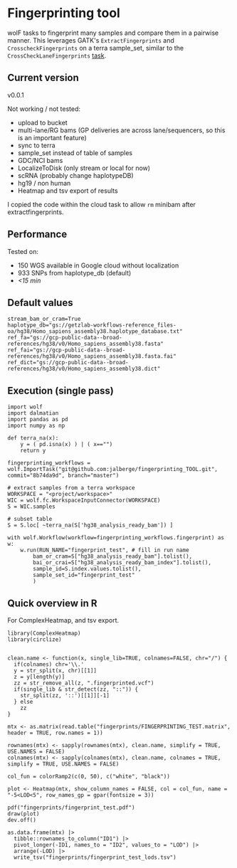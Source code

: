 # Fingerprinting tool

wolF tasks to fingerprint many samples and compare them in a pairwise manner. This leverages GATK's `ExtractFingerprints` and `CrosscheckFingerprints` on a terra sample_set, similar to the `CrossCheckLaneFingerprints` [task](https://github.com/getzlab/picard_TOOL/blob/6ca4f895f0ddd72c9bdcaebc706b1e4d4a2d8967/wolF/tasks.py#L27-L65).

## Current version

v0.0.1

Not working / not tested: 

- upload to bucket
- multi-lane/RG bams (GP deliveries are across lane/sequencers, so this is an important feature)
- sync to terra
- sample_set instead of table of samples
- GDC/NCI bams
- LocalizeToDisk (only stream or local for now)
- scRNA (probably change haplotypeDB)
- hg19 / non human
- Heatmap and tsv export of results

I copied the code within the cloud task to allow `rm` minibam after extractfingerprints.

## Performance

Tested on:

- 150 WGS available in Google cloud without localization
- 933 SNPs from haplotype_db (default)
- *<15 min*

## Default values

```
stream_bam_or_cram=True
haplotype_db="gs://getzlab-workflows-reference_files-oa/hg38/Homo_sapiens_assembly38.haplotype_database.txt"
ref_fa="gs://gcp-public-data--broad-references/hg38/v0/Homo_sapiens_assembly38.fasta"
ref_fai="gs://gcp-public-data--broad-references/hg38/v0/Homo_sapiens_assembly38.fasta.fai"
ref_dict="gs://gcp-public-data--broad-references/hg38/v0/Homo_sapiens_assembly38.dict"
```

## Execution (single pass)

```
import wolf
import dalmatian
import pandas as pd
import numpy as np

def terra_na(x):
    y = ( pd.isna(x) ) | ( x=="")
    return y

fingerprinting_workflows = wolf.ImportTask("git@github.com:jalberge/fingerprinting_TOOL.git", commit="8b74da9d", branch="master")

# extract samples from a terra workspace
WORKSPACE = "<project/workspace>"
WIC = wolf.fc.WorkspaceInputConnector(WORKSPACE)
S = WIC.samples

# subset table
S = S.loc[ ~terra_na(S['hg38_analysis_ready_bam']) ]

with wolf.Workflow(workflow=fingerprinting_workflows.fingerprint) as w:
    w.run(RUN_NAME="fingerprint_test", # fill in run name
        bam_or_cram=S["hg38_analysis_ready_bam"].tolist(),
        bai_or_crai=S["hg38_analysis_ready_bam_index"].tolist(),
        sample_id=S.index.values.tolist(),
        sample_set_id="fingerprint_test"
        )
```

## Quick overview in R

For ComplexHeatmap, and tsv export.

```{R}
library(ComplexHeatmap)
library(circlize)


clean.name <- function(x, single_lib=TRUE, colnames=FALSE, chr="/") {
  if(colnames) chr='\\.'
  y = str_split(x, chr)[[1]]
  z = y[length(y)]
  zz = str_remove_all(z, ".fingerprinted.vcf")
  if(single_lib & str_detect(zz, "::")) {
    str_split(zz, '::')[[1]][-1]
  } else
    zz
}

mtx <- as.matrix(read.table("fingerprints/FINGERPRINTING_TEST.matrix", header = TRUE, row.names = 1))

rownames(mtx) <- sapply(rownames(mtx), clean.name, simplify = TRUE, USE.NAMES = FALSE)
colnames(mtx) <- sapply(colnames(mtx), clean.name, colnames = TRUE, simplify = TRUE, USE.NAMES = FALSE)

col_fun = colorRamp2(c(0, 50), c("white", "black"))

plot <- Heatmap(mtx, show_column_names = FALSE, col = col_fun, name = "-5<LOD<5", row_names_gp = gpar(fontsize = 3))

pdf("fingerprints/fingerprint_test.pdf")
draw(plot)
dev.off()

as.data.frame(mtx) |> 
  tibble::rownames_to_column("ID1") |>
  pivot_longer(-ID1, names_to = "ID2", values_to = "LOD") |>
  arrange(-LOD) |>
  write_tsv("fingerprints/fingerprint_test_lods.tsv")
```


